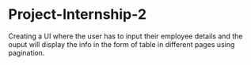# Project-Internship-2
Creating a UI where the user has to input their employee details and the ouput will display the info in the form of table in different pages using pagination.
